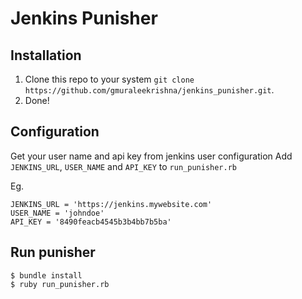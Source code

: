Jenkins Punisher
================

## Installation

1. Clone this repo to your system `git clone https://github.com/gmuraleekrishna/jenkins_punisher.git`.
2. Done!

## Configuration

Get your user name and api key from jenkins user configuration
Add `JENKINS_URL`, `USER_NAME` and `API_KEY` to `run_punisher.rb`

Eg. 
	
	JENKINS_URL = 'https://jenkins.mywebsite.com'
	USER_NAME = 'johndoe'
	API_KEY = '8490feacb4545b3b4bb7b5ba'


## Run punisher
	$ bundle install
	$ ruby run_punisher.rb


